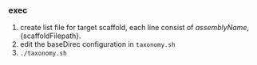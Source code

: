 ### exec
1. create list file for target scaffold, each line consist of ${assemblyName},${scaffoldFilepath}.
1. edit the baseDirec configuration in `taxonomy.sh`
1. `./taxonomy.sh`

